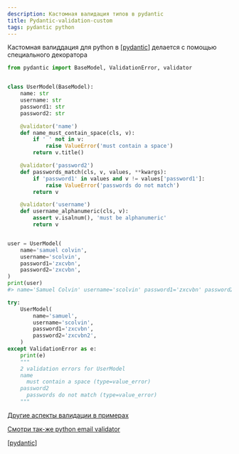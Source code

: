 ```yaml
---
description: Кастомная валидация типов в pydantic
title: Pydantic-validation-custom
tags: pydantic python
---
```

Кастомная валиддация для python в [[pydantic]] делается с помощью специального декоратора

```python
from pydantic import BaseModel, ValidationError, validator


class UserModel(BaseModel):
    name: str
    username: str
    password1: str
    password2: str

    @validator('name')
    def name_must_contain_space(cls, v):
        if ' ' not in v:
            raise ValueError('must contain a space')
        return v.title()

    @validator('password2')
    def passwords_match(cls, v, values, **kwargs):
        if 'password1' in values and v != values['password1']:
            raise ValueError('passwords do not match')
        return v

    @validator('username')
    def username_alphanumeric(cls, v):
        assert v.isalnum(), 'must be alphanumeric'
        return v


user = UserModel(
    name='samuel colvin',
    username='scolvin',
    password1='zxcvbn',
    password2='zxcvbn',
)
print(user)
#> name='Samuel Colvin' username='scolvin' password1='zxcvbn' password2='zxcvbn'

try:
    UserModel(
        name='samuel',
        username='scolvin',
        password1='zxcvbn',
        password2='zxcvbn2',
    )
except ValidationError as e:
    print(e)
    """
    2 validation errors for UserModel
    name
      must contain a space (type=value_error)
    password2
      passwords do not match (type=value_error)
    """
```

[Другие аспекты валидации в примерах](https://pydantic-docs.helpmanual.io/usage/validators/)

[Смотри так-же python email validator](https://github.com/JoshData/python-email-validator)

[[pydantic]]

[//begin]: # "Autogenerated link references for markdown compatibility"
[pydantic]: pydantic "Pydantic"
[pydantic]: pydantic "Pydantic"
[//end]: # "Autogenerated link references"